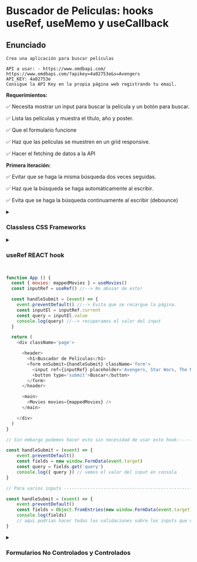 # Buscador de Peliculas: hooks useRef, useMemo y useCallback
## Enunciado

`Crea una aplicación para buscar películas`
```
API a usar: - https://www.omdbapi.com/
https://www.omdbapi.com/?apikey=4a02753e&s=Avengers
API_KEY: 4a02753e
Consigue la API Key en la propia página web registrando tu email.
```

**Requerimientos:**

✅ Necesita mostrar un input para buscar la película y un botón para buscar.

✅ Lista las películas y muestra el título, año y poster.

✅ Que el formulario funcione

✅ Haz que las películas se muestren en un grid responsive.

✅ Hacer el fetching de datos a la API

**Primera iteración:**

✅ Evitar que se haga la misma búsqueda dos veces seguidas.

✅ Haz que la búsqueda se haga automáticamente al escribir.

✅ Evita que se haga la búsqueda continuamente al escribir (debounce)

<details>
    <summary><h3>Classless CSS Frameworks</h3></summary>
    Existen un montón de lo que se llaman <em>frameworks classless</em> que son frameworks css que no utilizan  
    clases, estos te permiten estilar rapidamente tu aplicacion. Un ejemplo es water.css o Bolt.css  
    pero existe una gran variedad.  
    Siempre, antes de comenzar a codear, explorar la documentacion de la Api y ver como vienen estructuradas  
    las respuestas en los JSON. Es recomendable guardar un sample de la respuesta cuando hay resultados  
    y cuando no los hay, para agilizar el trabajo.
</details>

<details>
    <summary><h3>useRef REACT hook</h3></summary>
    <p>
    useRef nos permite crear una referencia mutable que persiste durante todo el ciclo de vida
    del componente. Es muy util para guardar cualquier valor que puedas mutar como un identificador
    como un elemento del DOM como un contador y que cada vez que cambie no vuelve a renderizar el
    componente
    </p>
</details>

``` Javascript

function App () {
  const { movies: mappedMovies } = useMovies()
  const inputRef = useRef() //--> No abusar de esto!

  const handleSubmit = (event) => {
    event.preventDefault() //--> Evita que se recargue la página.
    const inputEl = inputRef.current
    const query = inputEl.value
    console.log(query) //--> recuperamos el valor del input
  }

  return (
    <div className='page'>

      <header>
        <h1>Buscador de Películas</h1>
        <form onSubmit={handleSubmit} className='form'>
          <input ref={inputRef} placeholder='Avengers, Star Wars, The Matrix...' type='text' />
          <button type='submit'>Buscar</button>
        </form>
      </header>

      <main>
        <Movies movies={mappedMovies} />
      </main>

    </div>
  )
}

// Sin embargo podemos hacer esto sin necesidad de usar este hook:-----

const handleSubmit = (event) => {
    event.preventDefault()
    const fields = new window.FormData(event.target)
    const query = fields.get('query')
    console.log({ query }) // vemos el valor del input en consola
}

// Para varios inputs --------------------------------------------------

const handleSubmit = (event) => {
    event.preventDefault()
    const fields = Object.fromEntries(new window.FormData(event.target))
    console.log(fields)
    // aqui podrias hacer todas las validaciones sobre los inputs que necesites
}

```

<details>
    <summary><h3>Formularios No Controlados y Controlados</h3></summary>
    <p>
    El ejemplo anterior es una forma de aplicar formularios de manera no controlada.
    Para hacerlo de manera controlada debemos vincular el value del input a un estado
    de REACT y ante un evento onChange setear el estado con el nuevo valor. Una desventaja
    es que cada vez que se hagamos un cambio se renderizará nuevamente el componente y
    si nuestra aplicaion fuese compleja el input se sentirá lento. Esto tiene algunas formas
    de arreglarlo con un hook pero aún así lo más ideal es evitarlo. La ventaja que tiene
    es que facilita las validaciones de los formularios.
    </p>
</details>